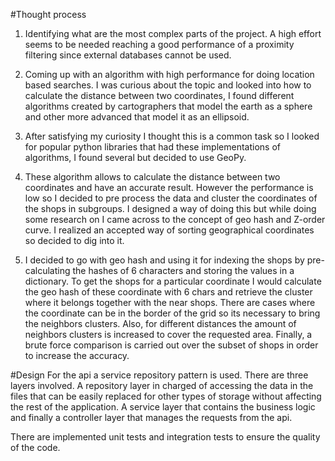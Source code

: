#Thought process

1. Identifying what are the most complex parts of the project. A high effort seems to be needed reaching a good performance of a proximity filtering since  external databases cannot be used.

2. Coming up with an algorithm with high performance for doing location based searches. I was curious about the topic and looked into how to calculate the distance between two coordinates, I found different algorithms created by cartographers that model the earth as a sphere and other more advanced that model it as an ellipsoid. 
3. After satisfying my curiosity I thought this is a common task so I looked for popular python libraries that had these implementations of algorithms, I found several but decided to use GeoPy. 
4. These algorithm allows to calculate the distance between two coordinates and have an accurate result. However the performance is low so I decided to pre process the data and cluster the coordinates of the shops in subgroups. I designed a way of doing this but while doing some research on I came across to the concept of geo hash and Z-order curve. I realized an accepted way of sorting geographical coordinates so decided to dig into it. 
5. I decided to go with geo hash and using it for indexing the shops by pre-calculating the hashes of 6 characters and storing the values in a dictionary. To get the shops for a particular coordinate I would calculate the geo hash of these coordinate with 6 chars and retrieve the cluster where it belongs together with the near shops. There are cases where the coordinate can be in the border of the grid so its necessary to bring the neighbors clusters. Also, for different distances the amount of neighbors clusters is increased to cover the requested area. Finally, a brute force comparison is carried out over the subset of shops in order to increase the accuracy.


#Design
For the api a service repository pattern is used. There are three layers involved. A repository layer in charged of accessing the data in the files that can be easily replaced for other types of storage without affecting the rest of the application. A service layer that contains the business logic and finally a controller layer that manages the requests from the api.

There are implemented unit tests and integration tests to ensure the quality of the code.

